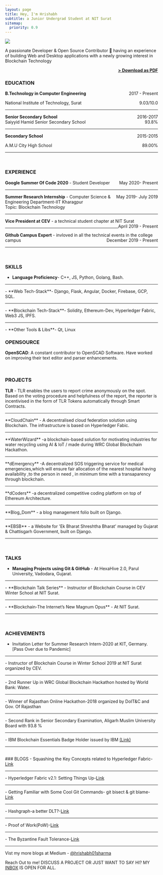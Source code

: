 ```yaml
---
layout: page
title: Hey, I'm Hrishabh
subtitle: a Junior Undergrad Student at NIT Surat
sitemap:
  priority: 0.9
---
```


<img src="{{ '/assets/img/dp.jpg' | prepend: site.baseurl }}" id="about-img">

<div id="describe-text">
    <p> A passionate Developer & Open Source Contributor 🚀 having an experience of building Web and Desktop applications  with a newly growing interest in Blockchain Technology</p>
</div>

<span style="float: right; "><a href="{{ '/assets/resume.pdf' | prepend: site.baseurl }}"><strong>> Download as PDF</strong></a> </span>
<br>

### EDUCATION

**B.Technology in Computer Engineering** <span style="float: right; ">2017 - Present</span>  

National Institute of Technology, Surat <span style="float: right; ">9.03/10.0</span>

<hr>
 
**Senior Secondary School** <span style="float: right; ">2016-2017</span>  
Saiyyid Hamid Senior Secondary School <span style="float: right; ">93.8%</span>

<hr>


**Secondary School** <span style="float: right; ">2015-2015</span>  

A.M.U City High School <span style="float: right; ">89.00%</span>

<hr>
<br>


### EXPERIENCE
**Google Summer Of Code 2020** -  <span style="float: right; ">May 2020- Present</span>
Student Developer <br>
<hr>

**Summer Research Internship** -  <span style="float: right; ">May 2019- July 2019</span>
Computer Science & Engineering Department-IIT Kharagpur<br>
Topic: Blockchain Technology
<hr>

**Vice President at CEV** - a technical student chapter at NIT Surat <span style="float: right; ">April 2019 - Present</span>
<hr>

**Github Campus Expert** - invloved in all the technical events in the college campus <span style="float: right; ">December 2019 - Present</span>

<hr>
<br>


### SKILLS
- **Language Proficiency**- C++, JS, Python, Golang, Bash.
<hr>
- **Web Tech-Stack**- Django, Flask, Angular, Docker, Firebase, GCP, SQL.
<hr>
- **Blockchain Tech-Stack**- Solidity, Ethereum-Dev, Hyperledger Fabric, Web3 JS, IPFS.
<hr>
- **Other Tools & Libs**- Qt, Linux 
<br>

### OPENSOURCE
**OpenSCAD**: A constant contributor to OpenSCAD Software. Have worked on improving their text editor and parser enhancements.

<br>

### PROJECTS
**TLR** - TLR enables the users to report crime anonymously on the spot. Based on the voting procedure and helpfulness of the report, the reporter is incentivised in the form of TLR Tokens automatically through Smart Contracts.
<hr>
**CloudChain** - A decentralised cloud federation solution using Blockchain. The infrastructure is based on Hyperledger Fabic. 
<hr>
**WaterWizard** -a blockchain-based solution for motivating industries for water recycling using AI & IoT / made during WRC Global Blockchain Hackathon.
<hr>
**dEmergency** -A decentralized SOS triggering service for medical emergencies,which will ensure fair allocation of the nearest hospital having availability ,to the person in need , in minimum time with a transaparency through blockchain. 
<hr>
**dCoders** -a decentralized competitive coding platform on top of Ethereum Architecture. 
<hr>
**Blog_Dom** - a blog management folio built on Django.
<hr>
**EBSB** - a Website for 'Ek Bharat Shreshtha Bharat' managed by Gujarat & Chattisgarh Government, built on Django.
<hr>

<br>

### TALKS
- **Managing Projects using Git & GitHub** - At HexaHive 2.0, Parul University, Vadodara, Gujarat.
<hr>
- **Blockchain Talk Series** - Instructor of Blockchain Course in CEV Winter School at NIT Surat.
<hr>
- **Blockchain-The Internet’s New Magnum Opus** - At NIT Surat.
<hr>

<br>

### ACHIEVEMENTS

- Invitation Letter for Summer Research Intern-2020 at KIT, Germany. [Pass Over due to Pandemic]
<hr>
- Instructor of Blockchain Course in Winter School 2019 at NIT Surat organized by CEV.
<hr>
- 2nd Runner Up in WRC Global Blockchain Hackathon hosted by World Bank: Water. 
<hr>
- Winner of Rajasthan Online Hackathon-2018 organized by DoIT&C and Gov. Of Rajasthan
<hr>
- Second Rank in Senior Secondary Examination, Aligarh Muslim University Board with 93.8 %
<hr>
- IBM Blockchain Essentials Badge Holder issued by IBM <a href="https://www.youracclaim.com/badges/29223042-1da6-41ab-9098-face7b39f2cb/public_url">(Link)</a>
<hr>

<br>
### BLOGS
- Squashing the Key Concepts related to Hyperledger Fabric-<a href="https://medium.com/@hrishabh01sharma/squashing-the-key-concepts-related-to-hyperledger-fabric-d3c1988da197">Link</a>
<hr>
- Hyperledger Fabric v2.1: Setting Things Up-<a href="https://medium.com/@hrishabh01sharma/hyperledger-fabric-v2-1-setting-things-up-76e9f53f264f">Link</a>
<hr>
- Getting Familiar with Some Cool Git Commands- git bisect & git blame-<a href="https://medium.com/@hrishabh01sharma/getting-familiar-with-some-cool-git-commands-git-bisect-git-blame-1300deda4d7c">Link</a>
<hr>
- Hashgraph-a better DLT?-<a href="https://medium.com/@hrishabh01sharma/hashgraph-a-better-dlt-6e2e9d920bc9">Link</a>
<hr>
- Proof of Work(PoW)-<a href="https://medium.com/@hrishabh01sharma/proof-of-work-pow-f98b4084e374">Link</a>
<hr>
- The Byzantine Fault Tolerance-<a href="https://medium.com/@hrishabh01sharma/the-byzantine-fault-tolerance-d95845cbfccf">Link</a>
<hr>

Vist my more blogs at Medium - <a href="https://medium.com/@hrishabh01sharma">@hrishabh01sharma</a>
<br>

Reach Out to me!
DISCUSS A PROJECT OR JUST WANT TO SAY HI? MY <a href="hrishabh01sharma@gmail.com">INBOX</a> IS OPEN FOR ALL.

